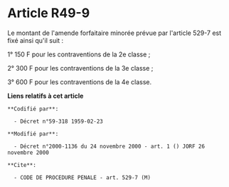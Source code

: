 # Article R49-9

Le montant de l'amende forfaitaire minorée prévue par l'article 529-7 est fixé ainsi qu'il suit :

1° 150 F pour les contraventions de la 2e classe ;

2° 300 F pour les contraventions de la 3e classe ;

3° 600 F pour les contraventions de la 4e classe.

**Liens relatifs à cet article**

	**Codifié par**:

	  - Décret n°59-318 1959-02-23

	**Modifié par**:

	  - Décret n°2000-1136 du 24 novembre 2000 - art. 1 () JORF 26 novembre 2000

	**Cite**:

	  - CODE DE PROCEDURE PENALE - art. 529-7 (M)
